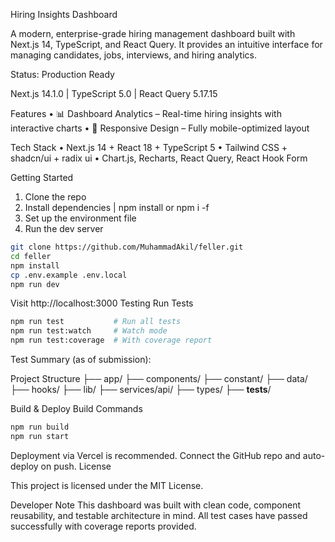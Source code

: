 Hiring Insights Dashboard

A modern, enterprise-grade hiring management dashboard built with Next.js 14, TypeScript, and React Query. It provides an intuitive interface for managing candidates, jobs, interviews, and hiring analytics.

Status: Production Ready

Next.js 14.1.0 | TypeScript 5.0 | React Query 5.17.15



Features
•	📊 Dashboard Analytics – Real-time hiring insights with interactive charts
•	📱 Responsive Design – Fully mobile-optimized layout


Tech Stack
• Next.js 14 + React 18 + TypeScript 5
• Tailwind CSS + shadcn/ui + radix ui
• Chart.js, Recharts, React Query, React Hook Form


Getting Started
1. Clone the repo
2. Install dependencies |  npm install  or npm i -f
3. Set up the environment file
4. Run the dev server

```bash
git clone https://github.com/MuhammadAkil/feller.git
cd feller
npm install
cp .env.example .env.local
npm run dev
```
Visit http://localhost:3000
Testing
Run Tests
```bash
npm run test           # Run all tests
npm run test:watch     # Watch mode
npm run test:coverage  # With coverage report
```
Test Summary (as of submission):
 
Project Structure
├── app/
├── components/
├── constant/
├── data/
├── hooks/
├── lib/
├── services/api/
├── types/
├── __tests__/

Build & Deploy
Build Commands
```bash
npm run build
npm run start
```
Deployment via Vercel is recommended. Connect the GitHub repo and auto-deploy on push.
License

This project is licensed under the MIT License.

Developer Note
This dashboard was built with clean code, component reusability, and testable architecture in mind. All test cases have passed successfully with coverage reports provided.
